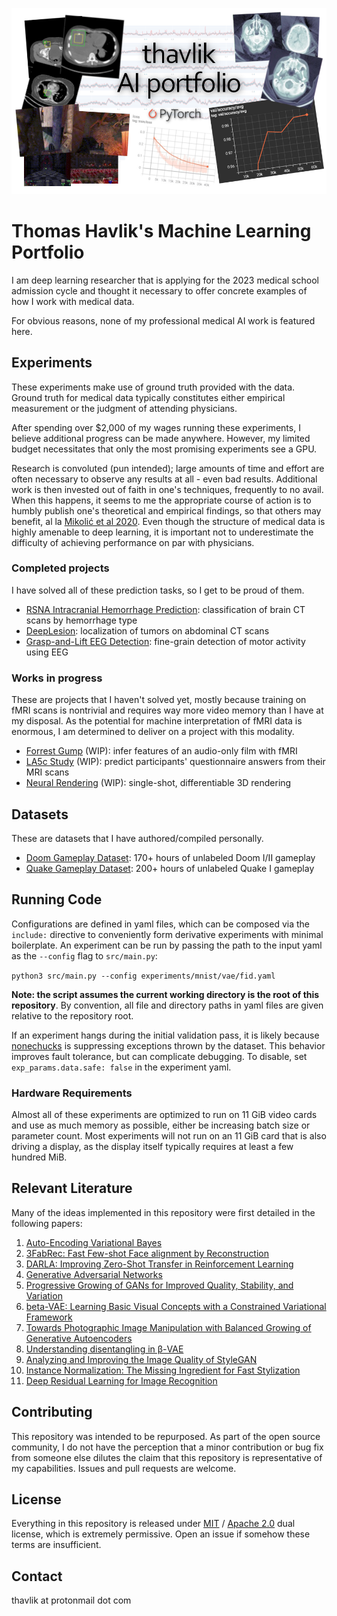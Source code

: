 ![banner](images/banner.png)

# Thomas Havlik's Machine Learning Portfolio
I am deep learning researcher that is applying for the 2023 medical school admission cycle and thought it necessary to offer concrete examples of how I work with medical data.

For obvious reasons, none of my professional medical AI work is featured here.

## Experiments
These experiments make use of ground truth provided with the data. Ground truth for medical data typically constitutes either empirical measurement or the judgment of attending physicians.

After spending over $2,000 of my wages running these experiments, I believe additional progress can be made anywhere. However, my limited budget necessitates that only the most promising experiments see a GPU.

Research is convoluted (pun intended); large amounts of time and effort are often necessary to observe any results at all - even bad results. Additional work is then invested out of faith in one's techniques, frequently to no avail. When this happens, it seems to me the appropriate course of action is to humbly publish one's theoretical and empirical findings, so that others may benefit, al la [Mikolić et al 2020](https://doi.org/10.1089/neu.2020.7074). Even though the structure of medical data is highly amenable to deep learning, it is important not to underestimate the difficulty of achieving performance on par with physicians.

### Completed projects
I have solved all of these prediction tasks, so I get to be proud of them.
- [RSNA Intracranial Hemorrhage Prediction](experiments/rsna-intracranial/README.md): classification of brain CT scans by hemorrhage type
- [DeepLesion](experiments/deeplesion/README.md): localization of tumors on abdominal CT scans
- [Grasp-and-Lift EEG Detection](experiments/grasp_and_lift_eeg/README.md): fine-grain detection of motor activity using EEG

### Works in progress
These are projects that I haven't solved yet, mostly because training on fMRI scans is nontrivial and requires way more video memory than I have at my disposal. As the potential for machine interpretation of fMRI data is enormous, I am determined to deliver on a project with this modality.
- [Forrest Gump](experiments/forrestgump/README.md) (WIP): infer features of an audio-only film with fMRI
- [LA5c Study](experiments/la5c/README.md) (WIP): predict participants' questionnaire answers from their MRI scans
- [Neural Rendering](experiments/graphics/README.md) (WIP): single-shot, differentiable 3D rendering

## Datasets
These are datasets that I have authored/compiled personally.

- [Doom Gameplay Dataset](https://github.com/thavlik/doom-gameplay-dataset): 170+ hours of unlabeled Doom I/II gameplay
- [Quake Gameplay Dataset](https://github.com/thavlik/quake-gameplay-dataset): 200+ hours of unlabeled Quake I gameplay

## Running Code
Configurations are defined in yaml files, which can be composed via the `include:` directive to conveniently form derivative experiments with minimal boilerplate. An experiment can be run by passing the path to the input yaml as the `--config` flag to `src/main.py`:

`python3 src/main.py --config experiments/mnist/vae/fid.yaml`

**Note: the script assumes the current working directory is the root of this repository**. By convention, all file and directory paths in yaml files are given relative to the repository root.

If an experiment hangs during the initial validation pass, it is likely because [nonechucks](https://github.com/msamogh/nonechucks) is suppressing exceptions thrown by the dataset. This behavior improves fault tolerance, but can complicate debugging. To disable, set `exp_params.data.safe: false` in the experiment yaml.

### Hardware Requirements
Almost all of these experiments are optimized to run on 11 GiB video cards and use as much memory as possible, either be increasing batch size or parameter count. Most experiments will not run on an 11 GiB card that is also driving a display, as the display itself typically requires at least a few hundred MiB. 

## Relevant Literature
Many of the ideas implemented in this repository were first detailed in the following papers:

1. [Auto-Encoding Variational Bayes](https://arxiv.org/abs/1312.6114)
2. [3FabRec: Fast Few-shot Face alignment by Reconstruction](https://arxiv.org/abs/1911.10448)
3. [DARLA: Improving Zero-Shot Transfer in Reinforcement Learning](https://arxiv.org/abs/1707.08475)
4. [Generative Adversarial Networks](https://arxiv.org/abs/1406.2661)
5. [Progressive Growing of GANs for Improved Quality, Stability, and Variation](https://arxiv.org/abs/1710.10196)
6. [beta-VAE: Learning Basic Visual Concepts with a Constrained Variational Framework](https://openreview.net/forum?id=Sy2fzU9gl)
7. [Towards Photographic Image Manipulation with Balanced Growing of Generative Autoencoders](https://arxiv.org/abs/1904.06145)
8. [Understanding disentangling in β-VAE](https://arxiv.org/abs/1804.03599)
9. [Analyzing and Improving the Image Quality of StyleGAN](https://arxiv.org/abs/1912.04958)
10. [Instance Normalization: The Missing Ingredient for Fast Stylization](https://arxiv.org/abs/1607.08022)
11. [Deep Residual Learning for Image Recognition](https://arxiv.org/abs/1512.03385)

## Contributing
This repository was intended to be repurposed. As part of the open source community, I do not have the perception that a minor contribution or bug fix from someone else dilutes the claim that this repository is representative of my capabilities. Issues and pull requests are welcome.

## License
Everything in this repository is released under [MIT](LICENSE-MIT) / [Apache 2.0](LICENSE-Apache) dual license, which is extremely permissive. Open an issue if somehow these terms are insufficient.

## Contact
thavlik at protonmail dot com


